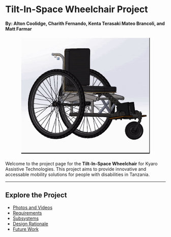 
<link rel="stylesheet" href="assets/style.css">

<!-- Header -->
# Tilt-In-Space Wheelchair Project
**By: Alton Coolidge, Charith Fernando, Kenta Terasaki Mateo Brancoli, and Matt Farmar** 

<div style="text-align: center; margin: 20px 0;">
    <img src="wheelchair.gif" alt="Wheelchair Demonstration" style="width: 80%; height: auto;">
</div>

Welcome to the project page for the **Tilt-In-Space Wheelchair** for Kyaro Assistive Technologies. This project aims to provide innovative and accessable mobility solutions for people with disabilities in Tanzania.

---

## Explore the Project
- [Photos and Videos](photos.md)
- [Requirements](requirements.md)
- [Subsystems](architecture.md)
- [Design Rationale](design.md)
- [Future Work](conclusion.md)
